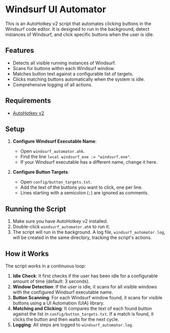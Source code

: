 # Windsurf UI Automator

This is an AutoHotkey v2 script that automates clicking buttons in the Windsurf code editor. It is designed to run in the background, detect instances of Windsurf, and click specific buttons when the user is idle.

## Features

*   Detects all visible running instances of Windsurf.
*   Scans for buttons within each Windsurf window.
*   Matches button text against a configurable list of targets.
*   Clicks matching buttons automatically when the system is idle.
*   Comprehensive logging of all actions.

## Requirements

*   [AutoHotkey v2](https://www.autohotkey.com/v2/)

## Setup

1.  **Configure Windsurf Executable Name**:
    *   Open `windsurf_automator.ahk`.
    *   Find the line `local windsurf_exe := "windsurf.exe"`.
    *   If your Windsurf executable has a different name, change it here.

2.  **Configure Button Targets**:
    *   Open `config/button_targets.txt`.
    *   Add the text of the buttons you want to click, one per line.
    *   Lines starting with a semicolon (`;`) are ignored as comments.

## Running the Script

1.  Make sure you have AutoHotkey v2 installed.
2.  Double-click `windsurf_automator.ahk` to run it.
3.  The script will run in the background. A log file, `windsurf_automator.log`, will be created in the same directory, tracking the script's actions.

## How it Works

The script works in a continuous loop:

1.  **Idle Check**: It first checks if the user has been idle for a configurable amount of time (default: 3 seconds).
2.  **Window Detection**: If the user is idle, it scans for all visible windows with the configured Windsurf executable name.
3.  **Button Scanning**: For each Windsurf window found, it scans for visible buttons using a UI Automation (UIA) library.
4.  **Matching and Clicking**: It compares the text of each found button against the list in `config/button_targets.txt`. If a match is found, it clicks the button and then waits for the next cycle.
5.  **Logging**: All steps are logged to `windsurf_automator.log`.
